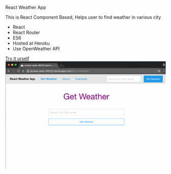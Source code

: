 React Weather App


This is React Component Based, Helps user to find weather in various city
- React
- React Router
- ES6
- Hosted at Heroku
- Use OpenWeather API

[Try it urself ](http://arcane-oasis-49232.herokuapp.com/)
![Alt text](/images/App.png?raw=true "Title")
